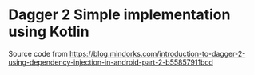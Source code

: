 # Dagger 2 Simple implementation using Kotlin
Source code from 
https://blog.mindorks.com/introduction-to-dagger-2-using-dependency-injection-in-android-part-2-b55857911bcd
